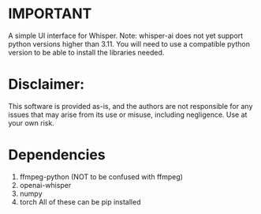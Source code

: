 # IMPORTANT 
A simple UI interface for Whisper. Note: whisper-ai does not yet support python versions higher than 3.11. You will need to use a compatible python version to be able to install the libraries needed. 

# Disclaimer:
This software is provided as-is, and the authors are not responsible for any issues that may arise from its use or misuse, including negligence. Use at your own risk.

# Dependencies 
1. ffmpeg-python (NOT to be confused with ffmpeg)
2. openai-whisper
3. numpy
4. torch
All of these can be pip installed 
